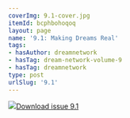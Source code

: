 ```yaml
---
coverImg: 9.1-cover.jpg
itemId: bcphbohoqoq
layout: page
name: '9.1: Making Dreams Real'
tags:
- hasAuthor: dreamnetwork
- hasTag: dream-network-volume-9
- hasTag: dreamnetwork
type: post
urlSlug: '9.1'
---
```

<img class="card-journal-img" src="../images/9.1-rect.jpg"/><a href="../files/pdfs/Volume_9/9.1-Dream-Network-Journal_Volume-9_No-1.pdf" download="">Download issue 9.1</a>